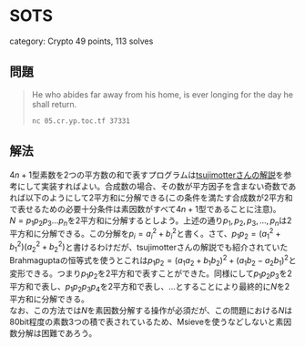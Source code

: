 # SOTS
category: Crypto
49 points, 113 solves

## 問題
> He who abides far away from his home, is ever longing for the day he shall return.  
>   
> `nc 05.cr.yp.toc.tf 37331`

## 解法
$4n+1$型素数を2つの平方数の和で表すプログラムは[tsujimotterさんの解説](https://tsujimotter.hatenablog.com/entry/fermat-descent)を参考にして実装すればよい。合成数の場合、その数が平方因子を含まない奇数であれば以下のようにして2平方和に分解できる(この条件を満たす合成数が2平方和で表せるための必要十分条件は素因数がすべて$4n+1$型であることに注意)。  
$N=p_1p_2p_3\dots p_n$を2平方和に分解するとしよう。上述の通り$p_1,p_2,p_3,\dots,p_n$は2平方和に分解できる。この分解を$p_i=a_i^2+b_i^2$と書く。さて、$p_1p_2=(a_1^2+b_1^2)(a_2^2+b_2^2)$と書けるわけだが、tsujimotterさんの解説でも紹介されていたBrahmaguptaの恒等式を使うとこれは$p_1p_2=(a_1a_2+b_1b_2)^2+(a_1b_2-a_2b_1)^2$と変形できる。つまり$p_1p_2$を2平方和で表すことができた。同様にして$p_1p_2p_3$を2平方和で表し、$p_1p_2p_3p_4$を2平方和で表し、…とすることにより最終的に$N$を2平方和に分解できる。  
なお、この方法では$N$を素因数分解する操作が必須だが、この問題における$N$は80bit程度の素数3つの積で表されているため、Msieveを使うなどしないと素因数分解は困難であろう。

